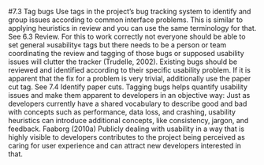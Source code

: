 #7.3 Tag bugs
Use tags in the project’s bug tracking system to identify and group issues according to common interface problems. This is similar to applying heuristics in review and you can use the same terminology for that. See 6.3 Review. 
For this to work correctly not everyone should be able to set general »usability« tags but there needs to be a person or team coordinating the review and tagging of those bugs or supposed usability issues will clutter the tracker (Trudelle, 2002). 
Existing bugs should be reviewed and identified according to their specific usability problem. If it is apparent that the fix for a problem is very trivial, additionally use the paper cut tag. See 7.4 Identify paper cuts. 
Tagging bugs helps quantify usability issues and make them apparent to developers in an objective way: 
Just as developers currently have a shared vocabulary to describe good and bad with concepts such as performance, data loss, and crashing, usability heuristics can introduce additional concepts, like consistency, jargon, and feedback. 
Faaborg (2010a)
Publicly dealing with usability in a way that is highly visible to developers contributes to the project being perceived as caring for user experience and can attract new developers interested in that. 

